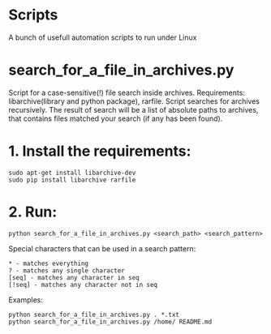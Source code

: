 # Scripts
A bunch of usefull automation scripts to run under Linux

# search_for_a_file_in_archives.py
Script for a case-sensitive(!) file search inside archives. Requirements: libarchive(library and python package), rarfile.
Script searches for archives recursively. The result of search will be a list of absolute paths to archives, that contains files matched your search (if any has been found).

# 1. Install the requirements:
    sudo apt-get install libarchive-dev
    sudo pip install libarchive rarfile
# 2. Run:
    python search_for_a_file_in_archives.py <search_path> <search_pattern>
  
Special characters that can be used in a search pattern:

    * - matches everything
    ? - matches any single character
    [seq] - matches any character in seq
    [!seq] - matches any character not in seq

Examples:

    python search_for_a_file_in_archives.py . *.txt
    python search_for_a_file_in_archives.py /home/ README.md
